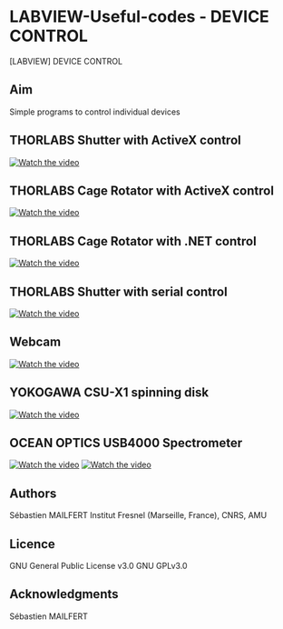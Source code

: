 # LABVIEW-Useful-codes - DEVICE CONTROL
[LABVIEW] DEVICE CONTROL


## Aim
Simple programs to control individual devices


## THORLABS Shutter with ActiveX control
[![Watch the video](https://github.com/MAILFERT-Sebastien/LABVIEW-Useful-codes/blob/main/Device_control/Thorlabs_Shutter_ActiveX/Images/Thorlabs_Shutter_ActiveX_3.png)](https://youtu.be/wK0ihhYWcJ8)


## THORLABS Cage Rotator with ActiveX control
[![Watch the video](https://github.com/MAILFERT-Sebastien/LABVIEW-Useful-codes/blob/main/Device_control/Thorlabs_CageRotator_ActiveX/Images/Thorlabs_CageRotator_ActiveX_Full_3.png)](https://youtu.be/Oemz80T-54o)


## THORLABS Cage Rotator with .NET control
[![Watch the video](https://github.com/MAILFERT-Sebastien/LABVIEW-Useful-codes/blob/main/Device_control/Thorlabs_CageRotator_dotNET/Images/Thorlabs_CageRotator_dotNET_2.png)](https://youtu.be/OmimvPBun5Q)

## THORLABS Shutter with serial control
[![Watch the video](https://github.com/MAILFERT-Sebastien/LABVIEW-Useful-codes/blob/main/Device_control/Thorlabs_Shutter_SC10/Images/THORLABS_SC10_Serial.png)](https://youtu.be/qRi7N8T9WIg)


## Webcam
[![Watch the video](https://github.com/MAILFERT-Sebastien/LABVIEW-Useful-codes/blob/main/Device_control/Webcam/Images/Launch_2.png)](https://youtu.be/fvN6HKx--K0)

## YOKOGAWA CSU-X1 spinning disk
[![Watch the video](https://github.com/MAILFERT-Sebastien/LABVIEW-Useful-codes/blob/main/Device_control/Yokogawa_CSU-X1/Images/YOKOGAWA_CSUX1.png)](https://youtu.be/-BCwlMHtLH8)


## OCEAN OPTICS USB4000 Spectrometer
[![Watch the video](https://github.com/MAILFERT-Sebastien/LABVIEW-Useful-codes/blob/main/Device_control/Spectrometer_USB4000/Images/Labview_OceanOptics_USB4000.png)](https://www.youtube.com/watch?v=lz8w-zJ4CPQ)
[![Watch the video](https://github.com/MAILFERT-Sebastien/LABVIEW-Useful-codes/blob/main/Device_control/Spectrometer_USB4000/Images/Labview_OceanOptics_USB4000_2.png)](https://youtu.be/C9iH8P3rPok)


</ul>





## Authors
Sébastien MAILFERT
Institut Fresnel (Marseille, France), CNRS, AMU

## Licence
GNU General Public License v3.0
GNU GPLv3.0

## Acknowledgments
Sébastien MAILFERT
